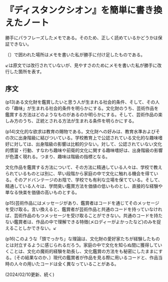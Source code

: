 # 『ディスタンクシオン』を簡単に書き換えたノート

勝手にパラフレーズしたメモである。そのため、正しく読めているかどうかは保証できない。

〔〕で囲われた場所はメモを書いた私が勝手に付け足したものである。

↙は原文では改行されていないが、見やすさのためにメモを書いた私が勝手に改行した箇所を表す。

## 序文

(p13)ある文化財を鑑賞したいと思う人が生まれる社会的条件、そして、その人の「趣味」が生まれる社会的条件を明らかにする。文化財のうち、芸術作品を鑑賞する方法はどのようなものがあるのか明らかにする。そして、芸術作品の楽しみ方のうち、正統とされる方法が生まれる条件を明らかにする。

(p14)文化的な欲求は教育の賜物である。文化財への好みは、教育水準およびその次に出身階級に結びついている。学校教育上で公認されている文化的な趣味嗜好に対しては、出身階級の影響は比較的少ない。対して、公認されていない文化的慣習・行動、すなわち趣味や前衛的文化に関する趣味嗜好は、出身階級の影響が色濃く現れる。つまり、趣味は階級の指標となる。

文化作品を鑑賞する方法について、その方法に精通している人々は、学校で教えられているものとは別に、早い段階から家庭の中で文化に触れる機会を得ている。そのアドバンテージのお陰で、学校でも有利な立場を保てている。そして、精通している人々は、学問臭い鑑賞方法を価値の低いものとし、直接的な経験や単なる快楽を価値の高いものとする。

(p15)芸術作品にはメッセージがあり、鑑賞者はコードを通じてそのメッセージを受け取る。言い換えると、鑑賞者が芸術作品と共通のコードを持っていなければ、芸術作品のもつメッセージを受け取ることができない。共通のコードを持たない鑑賞者は、作品の中で理解できる特徴(メロディーがよかったなど)のみを捉えることしかできない。↙

(p16)このような「頭でっかち」な理論は、文化財の愛好家たちが経験したものとは対立するように感じられるだろう。家庭の中で文化を知らぬ間に獲得していくことは、文化の魔術的経験を助長し、文化鑑賞の方法をも秘密にしたままにする。〔その結果なのか、〕現代の鑑賞者が作品を見る際に用いるコードと、作品当時の人々の用いたコードは全く異なっていることがある。

(2024/02/10更新、続く)
